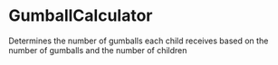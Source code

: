 # GumballCalculator
Determines the number of gumballs each child receives based on the number of gumballs and the number of children
